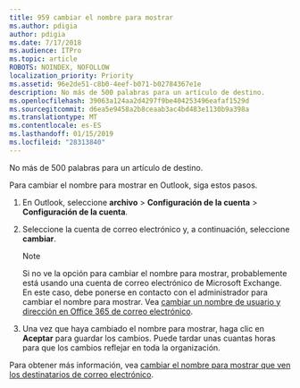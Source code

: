 ```yaml
---
title: 959 cambiar el nombre para mostrar
ms.author: pdigia
author: pdigia
ms.date: 7/17/2018
ms.audience: ITPro
ms.topic: article
ROBOTS: NOINDEX, NOFOLLOW
localization_priority: Priority
ms.assetid: 96e2de51-c8b0-4eef-b071-b02784367e1e
description: No más de 500 palabras para un artículo de destino.
ms.openlocfilehash: 39063a124aa2d4297f9be404253496eafaf1529d
ms.sourcegitcommit: d6ea5e9458a2b8ceaab3ac4bd483e1130b9a398a
ms.translationtype: MT
ms.contentlocale: es-ES
ms.lasthandoff: 01/15/2019
ms.locfileid: "28313840"
---
```

No más de 500 palabras para un artículo de destino.
  
Para cambiar el nombre para mostrar en Outlook, siga estos pasos.
  
1. En Outlook, seleccione **archivo** \> **Configuración de la cuenta** \> **Configuración de la cuenta**.
    
2. Seleccione la cuenta de correo electrónico y, a continuación, seleccione **cambiar**.
    
    > [!NOTE]
    > Si no ve la opción para cambiar el nombre para mostrar, probablemente está usando una cuenta de correo electrónico de Microsoft Exchange. En este caso, debe ponerse en contacto con el administrador para cambiar el nombre para mostrar. Vea [cambiar un nombre de usuario y dirección en Office 365 de correo electrónico](https://support.office.com/article/fb5ac074-e203-4e1f-9843-b9d1a3e03297.aspx). 
  
3. Una vez que haya cambiado el nombre para mostrar, haga clic en **Aceptar** para guardar los cambios. Puede tardar unas cuantas horas para que los cambios reflejar en toda la organización. 
    
Para obtener más información, vea [cambiar el nombre para mostrar que ven los destinatarios de correo electrónico](https://support.office.com/article/2b53331a-ba2a-4803-88dc-ac9fe376c8a9.aspx).
  


